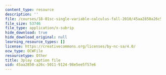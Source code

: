 ```yaml
---
content_type: resource
description: ''
file: /courses/18-01sc-single-variable-calculus-fall-2010/45aa2850a26c5011912498e5ee5f57e6_ryLdyDrBfvI.vtt
file_size: 53746
file_type: application/x-subrip
hide_download: true
hide_download_original: null
learning_resource_types: []
license: https://creativecommons.org/licenses/by-nc-sa/4.0/
ocw_type: OCWFile
resourcetype: Other
title: 3play caption file
uid: 45aa2850-a26c-5011-9124-98e5ee5f57e6
---
```

